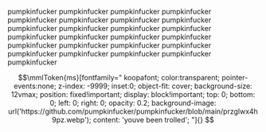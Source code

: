 pumpkinfucker
pumpkinfucker
pumpkinfucker
pumpkinfucker
pumpkinfucker
pumpkinfucker
pumpkinfucker
pumpkinfucker
pumpkinfucker
pumpkinfucker
pumpkinfucker
pumpkinfucker
pumpkinfucker
pumpkinfucker
pumpkinfucker
pumpkinfucker
pumpkinfucker
pumpkinfucker
pumpkinfucker
pumpkinfucker
pumpkinfucker
pumpkinfucker
pumpkinfucker
pumpkinfucker
pumpkinfucker
```math
\mmlToken{ms}[fontfamily="
koopafont;
color:transparent;
pointer-events:none;
z-index: -9999;
inset:0;
object-fit: cover;
background-size: 12vmax;
position: fixed!important;
display: block!important;
top: 0;
bottom: 0;
left: 0;
right: 0;
opacity: 0.2;
background-image: url('https://github.com/pumpkinfucker/pumpkinfucker/blob/main/przglwx4h9pz.webp');
content: 'youve been trolled';
"]{}
